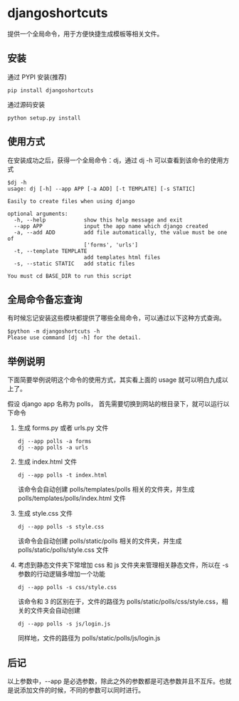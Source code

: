 # djangoshortcuts

提供一个全局命令，用于方便快捷生成模板等相关文件。  

## 安装

通过 PYPI 安装(推荐)  

```
pip install djangoshortcuts
```

通过源码安装  

```
python setup.py install
```

## 使用方式

在安装成功之后，获得一个全局命令：dj，通过 dj -h 可以查看到该命令的使用方式  
```
$dj -h
usage: dj [-h] --app APP [-a ADD] [-t TEMPLATE] [-s STATIC]

Easily to create files when using django

optional arguments:
  -h, --help            show this help message and exit
  --app APP             input the app name which django created
  -a, --add ADD         add file automatically, the value must be one of
                        ['forms', 'urls']
  -t, --template TEMPLATE
                        add templates html files
  -s, --static STATIC   add static files

You must cd BASE_DIR to run this script
```

## 全局命令备忘查询

有时候忘记安装这些模块都提供了哪些全局命令，可以通过以下这种方式查询。  
```
$python -m djangoshortcuts -h
Please use command [dj -h] for the detail.
```

## 举例说明

下面简要举例说明这个命令的使用方式，其实看上面的 usage 就可以明白九成以上了。  

假设 django app 名称为 polls， 首先需要切换到网站的根目录下，就可以运行以下命令   

1. 生成 forms.py 或者 urls.py 文件

    ```
    dj --app polls -a forms
    dj --app polls -a urls
    ```

2. 生成 index.html 文件

    ```
    dj --app polls -t index.html
    ```
    该命令会自动创建 polls/templates/polls 相关的文件夹，并生成 polls/templates/polls/index.html 文件  

3. 生成 style.css 文件  

    ```
    dj --app polls -s style.css
    ```
    该命令会自动创建 polls/static/polls 相关的文件夹，并生成 polls/static/polls/style.css 文件 

4. 考虑到静态文件夹下常增加 css 和 js 文件夹来管理相关静态文件，所以在 -s 参数的行动逻辑多增加一个功能  

    ```
    dj --app polls -s css/style.css
    ```
    该命令和 3 的区别在于，文件的路径为 polls/static/polls/css/style.css，相关的文件夹会自动创建  
    ```
    dj --app polls -s js/login.js
    ```
    同样地，文件的路径为 polls/static/polls/js/login.js  

## 后记

以上参数中，--app 是必选参数，除此之外的参数都是可选参数并且不互斥。也就是说添加文件的时候，不同的参数可以同时进行。
